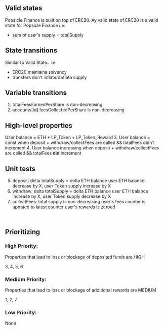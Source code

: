 ## Valid states
Popsicle Finance is built on top of ERC20. Ay valid state of ERC20 is a valid state for Popsicle Finance i.e:
* sum of user's supply = totalSupply

## State transitions
Similar to Valid State.. i.e
* ERC20 maintains solvency
* transfers don't inflate/deflate supply

## Variable transitions
1. totalFeesEarnedPerShare is non-decreasing
2. accounts[id].feesCollectedPerShare is non-decreasing

## High-level properties
User balance = ETH + LP_Token + LP_Token_Reward
3. User balance = const when deposit + withdraw/collectFees are called && totalFees didn't increment
4. User balance increasing when deposit + withdraw/collectFees are called && totalFees **did** increment


## Unit tests
5. deposit:
    delta totalSupply = delta ETH balance
    user ETH balance decrease by X, user Token supply increase by X
6. withdraw:
    delta totalSupply = delta ETH balance
    user ETH balance increase by X, user Token supply decrease by X
7. collectFees:
    total supply is non-decreasing
    user's fees counter is updated to latest counter
    user's rewards is zeroed


<br>

## Prioritizing


### High Priority:
Properties that lead to loss or blockage of deposited funds are HIGH

3, 4, 5, 6

### Medium Priority:
Properties that lead to loss or blockage of additional rewards are MEDIUM

1, 2, 7

### Low Priority:
None